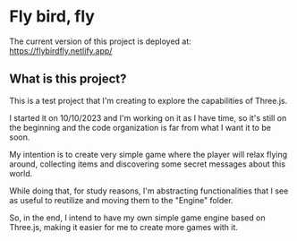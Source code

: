 # Fly bird, fly

The current version of this project is deployed at: https://flybirdfly.netlify.app/

## What is this project?

This is a test project that I'm creating to explore the capabilities of Three.js.

I started it on 10/10/2023 and I'm working on it as I have time, so it's still on the beginning and the code organization is far from what I want it to be soon.

My intention is to create very simple game where the player will relax flying around, collecting items and discovering some secret messages about this world.


While doing that, for study reasons, I'm abstracting functionalities that I see as useful to reutilize and moving them to the "Engine" folder.

So, in the end, I intend to have my own simple game engine based on Three.js, making it easier for me to create more games with it.